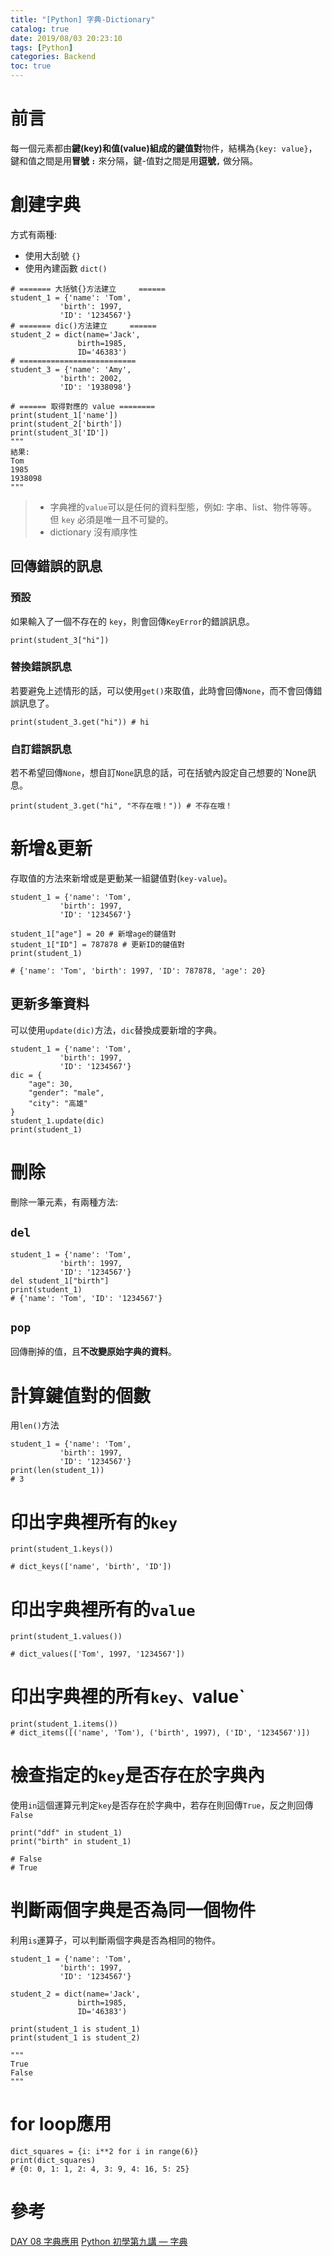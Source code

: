 ```yaml
---
title: "[Python] 字典-Dictionary"
catalog: true
date: 2019/08/03 20:23:10
tags: [Python]
categories: Backend
toc: true
---
```

<!-- toc -->
# 前言
每一個元素都由**鍵(key)和值(value)組成的鍵值對**物件，結構為`{key: value}`，鍵和值之間是用**冒號 `:`** 來分隔，鍵-值對之間是用**逗號`,`** 做分隔。
<!--more--> 
# 創建字典
方式有兩種:
* 使用大刮號 `{}`
* 使用內建函數 `dict()`

```python=
# ======= 大括號{}方法建立     ======
student_1 = {'name': 'Tom',
           'birth': 1997,
           'ID': '1234567'}
# ======= dic()方法建立     ======
student_2 = dict(name='Jack',
               birth=1985, 
               ID='46383')
# ==========================
student_3 = {'name': 'Amy',
           'birth': 2002,
           'ID': '1938098'}

# ====== 取得對應的 value ========
print(student_1['name'])     
print(student_2['birth'])     
print(student_3['ID']) 
"""
結果:
Tom
1985
1938098
"""
```
> * 字典裡的`value`可以是任何的資料型態，例如: 字串、list、物件等等。但 `key` 必須是唯一且不可變的。
> * dictionary 沒有順序性

## 回傳錯誤的訊息
### 預設
如果輸入了一個不存在的 `key`，則會回傳`KeyError`的錯誤訊息。
```python=
print(student_3["hi"]) 
```
### 替換錯誤訊息
若要避免上述情形的話，可以使用`get()`來取值，此時會回傳`None`，而不會回傳錯誤訊息了。
```python=
print(student_3.get("hi")) # hi
```
### 自訂錯誤訊息
若不希望回傳`None`，想自訂`None`訊息的話，可在括號內設定自己想要的`None訊息。
```python=
print(student_3.get("hi", "不存在哦！")) # 不存在哦！
```
# 新增&更新
存取值的方法來新增或是更動某一組鍵值對(`key-value`)。
```python=
student_1 = {'name': 'Tom',
           'birth': 1997,
           'ID': '1234567'}
           
student_1["age"] = 20 # 新增age的鍵值對
student_1["ID"] = 787878 # 更新ID的鍵值對
print(student_1)

# {'name': 'Tom', 'birth': 1997, 'ID': 787878, 'age': 20}
```
## 更新多筆資料
可以使用`update(dic)`方法，`dic`替換成要新增的字典。
```python=
student_1 = {'name': 'Tom',
           'birth': 1997,
           'ID': '1234567'}
dic = {
    "age": 30,
    "gender": "male",
    "city": "高雄"
}
student_1.update(dic)
print(student_1)
```
# 刪除
刪除一筆元素，有兩種方法:
## `del`
```python=
student_1 = {'name': 'Tom',
           'birth': 1997,
           'ID': '1234567'}
del student_1["birth"]
print(student_1)
# {'name': 'Tom', 'ID': '1234567'}
```

## `pop`
回傳刪掉的值，且**不改變原始字典的資料**。

# 計算鍵值對的個數
用`len()`方法
```python=
student_1 = {'name': 'Tom',
           'birth': 1997,
           'ID': '1234567'}
print(len(student_1))
# 3
```
# 印出字典裡所有的`key`
```python=
print(student_1.keys())

# dict_keys(['name', 'birth', 'ID'])
```
# 印出字典裡所有的`value`
```python=
print(student_1.values())

# dict_values(['Tom', 1997, '1234567'])
```
# 印出字典裡的所有`key、`value`
```python=
print(student_1.items())
# dict_items([('name', 'Tom'), ('birth', 1997), ('ID', '1234567')])
```

# 檢查指定的`key`是否存在於字典內
使用`in`這個運算元判定`key`是否存在於字典中，若存在則回傳`True`，反之則回傳`False`
```python=
print("ddf" in student_1)
print("birth" in student_1)

# False
# True
```

# 判斷兩個字典是否為同一個物件
利用`is`運算子，可以判斷兩個字典是否為相同的物件。
```python=
student_1 = {'name': 'Tom',
           'birth': 1997,
           'ID': '1234567'}
           
student_2 = dict(name='Jack',
               birth=1985, 
               ID='46383')

print(student_1 is student_1)
print(student_1 is student_2)

"""
True
False
"""
```
# for loop應用
```python=
dict_squares = {i: i**2 for i in range(6)}
print(dict_squares)
# {0: 0, 1: 1, 2: 4, 3: 9, 4: 16, 5: 25}
```

# 參考
[DAY 08 字典應用](https://ithelp.ithome.com.tw/articles/10202396)
[Python 初學第九講 — 字典](https://medium.com/ccclub/ccclub-python-for-beginners-tutorial-533b8d8d96f3)